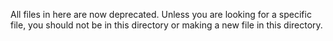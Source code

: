 All files in here are now deprecated. Unless you are looking for a specific file, you should not be in this directory or making a new file in this directory.
```